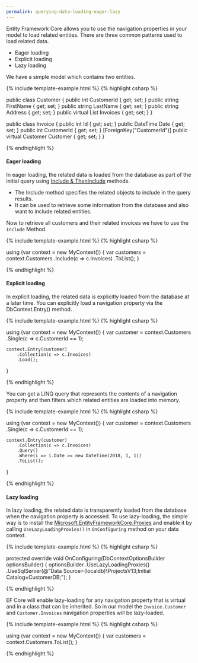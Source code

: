 ```yaml
---
permalink: querying-data-loading-eager-lazy
---
```


Entity Framework Core allows you to use the navigation properties in your model to load related entities. There are three common patterns used to load related data.

 - Eager loading
 - Explicit loading 
 - Lazy loading 

We have a simple model which contains two entities.

{% include template-example.html %} 
{% highlight csharp %}

public class Customer
{
    public int CustomerId { get; set; }
    public string FirstName { get; set; }
    public string LastName { get; set; }
    public string Address { get; set; }
    public virtual List<Invoice> Invoices { get; set; }
}

public class Invoice
{
    public int Id { get; set; }
    public DateTime Date { get; set; }
    public int CustomerId { get; set; }
    [ForeignKey("CustomerId")]
    public virtual Customer Customer { get; set; }
}


{% endhighlight %}

#### Eager loading 

In eager loading, the related data is loaded from the database as part of the initial query using [Include & ThenInclude](include-theninclude) methods.

 - The Include method specifies the related objects to include in the query results. 
 - It can be used to retrieve some information from the database and also want to include related entities.

Now to retrieve all customers and their related invoices we have to use the `Include` Method.

{% include template-example.html %} 
{% highlight csharp %}

using (var context = new MyContext())
{
    var customers = context.Customers
        .Include(c => c.Invoices)
        .ToList();
}

{% endhighlight %}

#### Explicit loading 

In explicit loading, the related data is explicitly loaded from the database at a later time. You can explicitly load a navigation property via the DbContext.Entry() method.

{% include template-example.html %} 
{% highlight csharp %}

using (var context = new MyContext())
{
    var customer = context.Customers
        .Single(c => c.CustomerId == 1);

    context.Entry(customer)
        .Collection(c => c.Invoices)
        .Load();
}

{% endhighlight %}

You can get a LINQ query that represents the contents of a navigation property and then filters which related entities are loaded into memory.

{% include template-example.html %} 
{% highlight csharp %}

using (var context = new MyContext())
{
    var customer = context.Customers
        .Single(c => c.CustomerId == 1);

    context.Entry(customer)
        .Collection(c => c.Invoices)
        .Query()
        .Where(i => i.Date >= new DateTime(2018, 1, 1))
        .ToList();
}

{% endhighlight %}

#### Lazy loading 

In lazy loading, the related data is transparently loaded from the database when the navigation property is accessed. To use lazy-loading, the simple way is to install the [Microsoft.EntityFrameworkCore.Proxies](https://www.nuget.org/packages/Microsoft.EntityFrameworkCore.Proxies/) and enable it by calling `UseLazyLoadingProxies()` in `OnConfiguring` method on your data context. 

{% include template-example.html %} 
{% highlight csharp %}

protected override void OnConfiguring(DbContextOptionsBuilder optionsBuilder)
{
    optionsBuilder
        .UseLazyLoadingProxies()
        .UseSqlServer(@"Data Source=(localdb)\ProjectsV13;Initial Catalog=CustomerDB;");
}

{% endhighlight %}

EF Core will enable lazy-loading for any navigation property that is virtual and in a class that can be inherited. So in our model the `Invoice.Customer` and `Customer.Invoices` navigation properties will be lazy-loaded.

{% include template-example.html %} 
{% highlight csharp %}

using (var context = new MyContext())
{
    var customers = context.Customers.ToList();
}

{% endhighlight %}